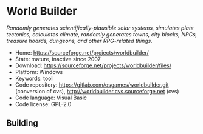 # World Builder

_Randomly generates scientifically-plausible solar systems, simulates plate tectonics, calculates climate, randomly generates towns, city blocks, NPCs, treasure hoards, dungeons, and other RPG-related things._

- Home: https://sourceforge.net/projects/worldbuilder/
- State: mature, inactive since 2007
- Download: https://sourceforge.net/projects/worldbuilder/files/
- Platform: Windows
- Keywords: tool
- Code repository: https://gitlab.com/osgames/worldbuilder.git (conversion of cvs), http://worldbuilder.cvs.sourceforge.net (cvs)
- Code language: Visual Basic
- Code license: GPL-2.0

## Building
